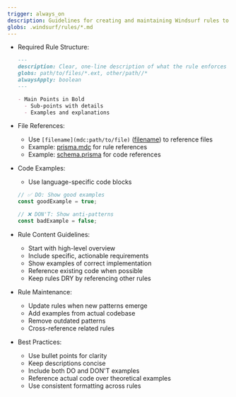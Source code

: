 ```yaml
---
trigger: always_on
description: Guidelines for creating and maintaining Windsurf rules to ensure consistency and effectiveness.
globs: .windsurf/rules/*.md
---
```


- Required Rule Structure:
  ```markdown
  ---
  description: Clear, one-line description of what the rule enforces
  globs: path/to/files/*.ext, other/path//*
  alwaysApply: boolean
  ---

  - Main Points in Bold
    - Sub-points with details
    - Examples and explanations
  ```

- File References:
  - Use `[filename](mdc:path/to/file)` ([filename](mdc:filename)) to reference files
  - Example: [prisma.mdc](mdc:.cursor/rules/prisma.mdc) for rule references
  - Example: [schema.prisma](mdc:prisma/schema.prisma) for code references

- Code Examples:
  - Use language-specific code blocks
  ```typescript
  // ✅ DO: Show good examples
  const goodExample = true;

  // ❌ DON'T: Show anti-patterns
  const badExample = false;
  ```

- Rule Content Guidelines:
  - Start with high-level overview
  - Include specific, actionable requirements
  - Show examples of correct implementation
  - Reference existing code when possible
  - Keep rules DRY by referencing other rules

- Rule Maintenance:
  - Update rules when new patterns emerge
  - Add examples from actual codebase
  - Remove outdated patterns
  - Cross-reference related rules

- Best Practices:
  - Use bullet points for clarity
  - Keep descriptions concise
  - Include both DO and DON'T examples
  - Reference actual code over theoretical examples
  - Use consistent formatting across rules
